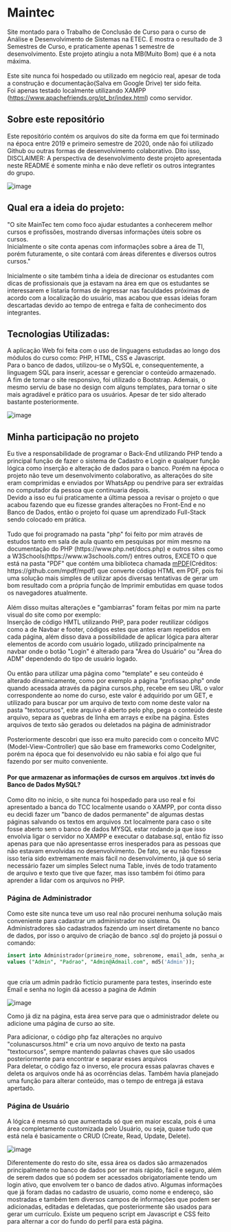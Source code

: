 # Maintec
Site montado para o Trabalho de Conclusão de Curso para o curso de Análise e Desenvolvimento de Sistemas na ETEC. E mostra o resultado de 3 Semestres de Curso, e praticamente apenas 1 semestre de desenvolvimento. Este projeto atingiu a nota MB(Muito Bom) que é a nota máxima.
<br/><br/>
Este site nunca foi hospedado ou utilizado em negócio real, apesar de toda a construção e documentação(Salva em Google Drive) ter sido feita.<br/>
Foi apenas testado localmente utilizando XAMPP (https://www.apachefriends.org/pt_br/index.html) como servidor.

<h2>Sobre este repositório</h2>
Este repositório contém os arquivos do site da forma em que foi terminado na época entre 2019 e primeiro semestre de 2020, onde não foi utilizado Github ou outras formas de desenvolvimento colaborativo. Dito isso, <br/>
DISCLAIMER: A perspectiva de desenvolvimento deste projeto apresentada neste README é somente minha e não deve refletir os outros integrantes do grupo.

![image](https://user-images.githubusercontent.com/58536403/163075359-75fccfad-14cd-4e03-ba87-edab8f6c5661.png)

<h2>Qual era a ideia do projeto:</h2>
"O site MainTec tem como foco ajudar estudantes a conhecerem melhor cursos e profissões, mostrando diversas informações úteis sobre os cursos. <br/>
Inicialmente o site conta apenas com informações sobre a área de TI, porém futuramente, o site contará com áreas diferentes e diversos outros cursos."
<br/><br/>
Inicialmente o site também tinha a ideia de direcionar os estudantes com dicas de profissionais que ja estavam na área em que os estudantes se interessarem e listaria formas de ingressar nas faculdades próximas de acordo com a localização do usuário, mas acabou que essas ideias foram descartadas devido ao tempo de entrega e falta de conhecimento dos integrantes.

<h2>Tecnologias Utilizadas:</h2>
A aplicação Web foi feita com o uso de linguagens estudadas ao longo dos módulos do curso como: PHP, HTML, CSS e Javascript.<br/>
Para o banco de dados, utilizou-se o MySQL e, consequentemente, a linguagem SQL para inserir, acessar e gerenciar o conteúdo armazenado.<br/>
A fim de tornar o site responsivo, foi utilizado o Bootstrap. Ademais, o mesmo serviu de base no design com alguns templates, para tornar o site mais agradável e prático para os usuários. Apesar de ter sido alterado bastante posteriormente.<br/>

![image](https://user-images.githubusercontent.com/58536403/163075249-6fcd45a8-d359-4d24-acb6-4b42a80201b4.png)

<h2>Minha participação no projeto</h2>
Eu tive a responsabilidade de programar o Back-End utilizando PHP tendo a principal função de fazer o sistema de Cadastro e Login e qualquer função lógica como inserção e alteração de dados para o banco. Porém na época o projeto não teve um desenvolvimento colaborativo, as alterações do site eram comprimidas e enviados por WhatsApp ou pendrive para ser extraídas no computador da pessoa que continuaria depois.<br/>
Devido a isso eu fui praticamente a última pessoa a revisar o projeto o que acabou fazendo que eu fizesse grandes alterações no Front-End e no Banco de Dados, então o projeto foi quase um aprendizado Full-Stack sendo colocado em prática.
<br/><br/>
Tudo que foi programado na pasta "php" foi feito por mim através de estudos tanto em sala de aula quanto em pesquisas por mim mesmo na documentação do PHP (https://www.php.net/docs.php) e outros sites como a W3Schools(https://www.w3schools.com/) entres outros, EXCETO o que está na pasta "PDF" que contém uma biblioteca chamada <a href="https://github.com/mpdf/mpdf">mPDF</a>(Créditos: https://github.com/mpdf/mpdf) que converte código HTML em PDF, pois foi uma solução mais simples de utilizar após diversas tentativas de gerar um bom resultado com a própria função de Imprimir embutidas em quase todos os navegadores atualmente.
<br/><br/>
Além disso muitas alterações e "gambiarras" foram feitas por mim na parte visual do site como por exemplo:<br/> Inserção de código HMTL utilizando PHP, para poder reutilizar códigos como a de Navbar e footer, códigos estes que antes eram repetidos em cada página, além disso dava a possibilidade de aplicar lógica para alterar elementos de acordo com usuário logado, utilizado principalmente na navbar onde o botão "Login" é alterado para "Área do Usuário" ou "Área do ADM" dependendo do tipo de usuário logado.
<br/><br/>
Ou então para utilizar uma página como "template" e seu conteúdo é alterado dinamicamente, como por exemplo a página "profissao.php" onde quando acessada através da página cursos.php, recebe em seu URL o valor correspondente ao nome do curso, este valor é adquirido por um GET, e utilizado para buscar por um arquivo de texto com nome deste valor na pasta "textocursos", este arquivo é aberto pelo php, pega o conteúdo deste arquivo, separa as quebras de linha em arrays e exibe na página. Estes arquivos de texto são gerados ou deletados na página de administrador
<br/><br/>
Posteriormente descobri que isso era muito parecido com o conceito MVC (Model-View-Controller) que são base em frameworks como CodeIgniter, porém na época que foi desenvolvido eu não sabia e foi algo que fui fazendo por ser muito conveniente.

<h4>Por que armazenar as informações de cursos em arquivos .txt invés do Banco de Dados MySQL?</h4>
Como dito no início, o site nunca foi hospedado para uso real e foi apresentado a banca do TCC localmente usando o XAMPP, por conta disso eu decidi fazer um "banco de dados permanente" de algumas destas páginas salvando os textos em arquivos .txt localmente para caso o site fosse aberto sem o banco de dados MYSQL estar rodando ja que isso envolvia ligar o servidor no XAMPP e executar o database.sql, então fiz isso apenas para que não apresentasse erros inesperados para as pessoas que não estavam envolvidas no desenvolvimento. De fato, se eu não fizesse isso teria sido extremamente mais fácil no desenvolvimento, já que só seria necessário fazer um simples Select numa Table, invés de todo tratamento de arquivo e texto que tive que fazer, mas isso também foi ótimo para aprender a lidar com os arquivos no PHP.

<h3>Página de Administrador</h3>

Como este site nunca teve um uso real não procurei nenhuma solução mais conveniente para cadastrar um administrador no sistema. Os Administradores são cadastrados fazendo um insert diretamente no banco de dados, por isso o arquivo de criação de banco .sql do projeto já possui o comando:<br/>
```SQL
insert into Administrador(primeiro_nome, sobrenome, email_adm, senha_adm)
values ("Admin", "Padrao", "Admin@Admail.com", md5('Admin'));
```
<br/>que cria um admin padrão fictício puramente para testes, inserindo este Email e senha no login dá acesso a pagina de Admin

![image](https://user-images.githubusercontent.com/58536403/163088583-20ea7e1b-0160-4f83-a3ed-edf8fdb699e4.png)

Como já diz na página, esta área serve para que o administrador delete ou adicione uma página de curso ao site.

Para adicionar, o código php faz alterações no arquivo "colunascursos.html" e cria um novo arquivo de texto na pasta "textocursos", sempre mantendo palavras chaves que são usados posteriormente para encontrar e separar esses arquivos<br/>
Para deletar, o código faz o inverso, ele procura essas palavras chaves e deleta os arquivos onde há as ocorrências delas.
Também havia planejado uma função para alterar conteúdo, mas o tempo de entrega já estava apertado.

<h3>Página de Usuário</h3>

A lógica é mesma só que aumentada só que em maior escala, pois é uma área completamente customizada pelo Usuário, ou seja, quase tudo que está nela é basicamente o CRUD (Create, Read, Update, Delete).

![image](https://user-images.githubusercontent.com/58536403/163092258-d310f0fe-67e7-4da4-9173-aa02d1228945.png)

Diferentemente do resto do site, essa área os dados são armazenados principalmente no banco de dados por ser mais rápido, fácil e seguro, além de serem dados que só podem ser acessados obrigatoriamente tendo um login ativo, que envolvem ter o banco de dados ativo. Algumas informações que já foram dadas no cadastro de usuario, como nome e endereço, são mostradas e também tem diversos campos de informações que podem ser adicionadas, editadas e deletadas, que posteriormente são usados para gerar um currículo. Existe um pequeno script em Javascript e CSS feito para alternar a cor do fundo do perfil para está página.
